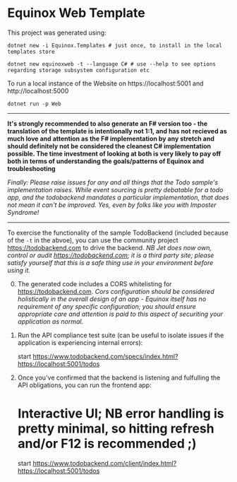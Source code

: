 # Equinox Web Template

This project was generated using:

    dotnet new -i Equinox.Templates # just once, to install in the local templates store

    dotnet new equinoxweb -t --language C# # use --help to see options regarding storage subsystem configuration etc

To run a local instance of the Website on https://localhost:5001 and http://localhost:5000

    dotnet run -p Web

----

**It's strongly recommended to also generate an F# version too - the translation of the template is intentionally not 1:1, and has not recieved as much love and attention as the F# implementation by any stretch and should definitely not be considered the cleanest C# implementation possible. The time investment of looking at both is very likely to pay off both in terms of understanding the goals/patterns of Equinox and troubleshooting**

_Finally: Please raise issues for any and all things that the Todo sample's implementation raises. While event sourcing is pretty debatable for a todo app, and the todobackend mandates a particular implementation, that does not mean it can't be improved. Yes, even by folks like you with Imposter Syndrome!_

----

To exercise the functionality of the sample TodoBackend (included because of the `-t` in the abvoe), you can use the community project https://todobackend.com to drive the backend. _NB Jet does now own, control or audit https://todobackend.com; it is a third party site; please satisfy yourself that this is a safe thing use in your environment before using it._

0. The generated code includes a CORS whitelisting for https://todobackend.com. _Cors configuration should be considered holistically in the overall design of an app - Equinox itself has no requirement of any specific configuration; you should ensure appropriate care and attention is paid to this aspect of securiting your application as normal_.

1. Run the API compliance test suite (can be useful to isolate issues if the application is experiencing internal errors):

    start https://www.todobackend.com/specs/index.html?https://localhost:5001/todos
    
2. Once you've confirmed that the backend is listening and fulfulling the API obligations, you can run the frontend app:

    # Interactive UI; NB error handling is pretty minimal, so hitting refresh and/or F12 is recommended ;)
    start https://www.todobackend.com/client/index.html?https://localhost:5001/todos